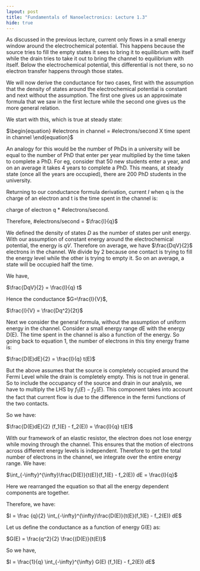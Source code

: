 ```yaml
---
layout: post
title: "Fundamentals of Nanoelectronics: Lecture 1.3"
hide: true
---
```



As discussed in the previous lecture, current only flows in a small energy window around the
electrochemical potential. This happens because the source tries to fill the empty states it sees
to bring it to equilibrium with itself while the drain tries to take it out to bring the channel
to equilibrium with itself. Below the electrochemical potential, this differential is not there,
so no electron transfer happens through those states. 

We will now derive the conductance for two cases, first with the assumption that the density of
states around the electrochemical potential is constant and next without the assumption. The
first one gives us an approximate formula that we saw in the first lecture while the second one
gives us the more general relation. 

We start with this, which is true at steady state:

$\begin{equation}
#electrons in channel = #electrons/second X time spent in channel
\end{equation}$

An analogy for this would be the number of PhDs in a university will be equal to the number of
PhD that enter per year multiplied by the time taken to complete a PhD. For eg, consider that
50 new students enter a year, and on an average it takes 4 years to complete a PhD. This means, at
steady state (once all the years are occupied), there are 200 PhD students in the university.

Returning to our conductance formula derivation, current $I$ when q is the charge of an electron 
and t is the time spent in the channel is:

charge of electron q * #electrons/second.

Therefore, #electrons/second = $\frac{I}{q}$  

We defined the
density of states $D$ as the number of states per unit energy. With our assumption of constant energy around the 
electrochemical potential, the energy is $qV$. Therefore on average, we have $\frac{DqV}{2}$ electrons in the channel. We divide by 2 because one contact
is trying to fill the energy level while the other is trying to empty it. So on an average, a state will be occupied half the time. 

We have,

$\frac{DqV}{2} = \frac{I}{q} t$

Hence the conductance $G=\frac{I}{V}$,

$\frac{I}{V} = \frac{Dq^2}{2t}$

Next we consider the general formula, without the assumption of uniform energy in the channel.
Consider a small energy range dE with the energy D(E). The time spent in the channel is also a
function of the energy. So going back to equation 1, the number of electrons in this tiny energy
frame is:

$\frac{D(E)dE}{2} = \frac{I}{q} t(E)$

But the above assumes that the source is completely occupied around the Fermi Level while the
drain is completely empty. This is not true in general. So to include the occupancy of the source
and drain in our analysis, we have to multiply the LHS by $f_1(E) - f_2(E)$. This component takes
into account the fact that current flow is due to the difference in the fermi functions of the two
contacts.

So we have:

$\frac{D(E)dE}{2} (f_1(E) - f_2(E)) = \frac{I}{q} t(E)$

With our framework of an elastic resistor, the electron does not lose energy while moving through the channel. 
This ensures that the motion of electrons across different energy levels is independent. Therefore to get the total 
number of electrons in the channel, we integrate over the entire energy range. We have:

$\int_{-\infty}^{\infty}\frac{D(E)}{t(E)}(f_1(E) - f_2(E)) dE = \frac{I}{q}$

Here we rearranged the equation so that all the energy dependent components are together.

Therefore, we have:

$I = \frac {q}{2} \int_{-\infty}^{\infty}\frac{D(E)}{t(E}(f_1(E) - f_2(E)) dE$

Let us define the conductance as a function of energy G(E) as:

$G(E) = \frac{q^2}{2} \frac{(D(E)}{t(E)}$

So we have,

$I = \frac{1}{q} \int_{-\infty}^{\infty} G(E) (f_1(E) - f_2(E)) dE$

